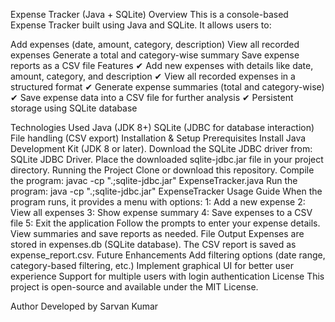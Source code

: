 Expense Tracker (Java + SQLite)
Overview
This is a console-based Expense Tracker built using Java and SQLite. It allows users to:

Add expenses (date, amount, category, description)
View all recorded expenses
Generate a total and category-wise summary
Save expense reports as a CSV file
Features
✔ Add new expenses with details like date, amount, category, and description
✔ View all recorded expenses in a structured format
✔ Generate expense summaries (total and category-wise)
✔ Save expense data into a CSV file for further analysis
✔ Persistent storage using SQLite database

Technologies Used
Java (JDK 8+)
SQLite (JDBC for database interaction)
File handling (CSV export)
Installation & Setup
Prerequisites
Install Java Development Kit (JDK 8 or later).
Download the SQLite JDBC driver from: SQLite JDBC Driver.
Place the downloaded sqlite-jdbc.jar file in your project directory.
Running the Project
Clone or download this repository.
Compile the program:
javac -cp ".;sqlite-jdbc.jar" ExpenseTracker.java
Run the program:
java -cp ".;sqlite-jdbc.jar" ExpenseTracker
Usage Guide
When the program runs, it provides a menu with options:
1: Add a new expense
2: View all expenses
3: Show expense summary
4: Save expenses to a CSV file
5: Exit the application
Follow the prompts to enter your expense details.
View summaries and save reports as needed.
File Output
Expenses are stored in expenses.db (SQLite database).
The CSV report is saved as expense_report.csv.
Future Enhancements
Add filtering options (date range, category-based filtering, etc.)
Implement graphical UI for better user experience
Support for multiple users with login authentication
License
This project is open-source and available under the MIT License.

Author
Developed by Sarvan Kumar
